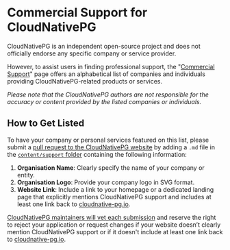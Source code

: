 # Commercial Support for CloudNativePG

CloudNativePG is an independent open-source project and does not officially
endorse any specific company or service provider.

However, to assist users in finding professional support, the
"[Commercial Support](https://cloudnative-pg.io/support/)"
page offers an alphabetical list of companies and individuals providing
CloudNativePG-related products or services.

*Please note that the CloudNativePG authors are not responsible for the accuracy
or content provided by the listed companies or individuals.*

## How to Get Listed

To have your company or personal services featured on this list, please submit
a [pull request to the CloudNativePG website](https://github.com/haneeshpld/cloudnative-pg.github.io)
by adding a `.md` file in the [`content/support` folder](https://github.com/haneeshpld/cloudnative-pg.github.io/tree/main/content/support)
containing the following information:

1. **Organisation Name**: Clearly specify the name of your company or entity.
2. **Organisation Logo**: Provide your company logo in SVG format.
3. **Website Link**: Include a link to your homepage or a dedicated landing
  page that explicitly mentions CloudNativePG support and includes at least one
  link back to [cloudnative-pg.io](https://cloudnative-pg.io).

[CloudNativePG maintainers will vet each submission](https://github.com/cloudnative-pg/governance/blob/main/GOVERNANCE.md#voting)
and reserve the right to reject your application or request changes if your website
doesn’t clearly mention CloudNativePG support or if it doesn't include at least
one link back to [cloudnative-pg.io](https://cloudnative-pg.io).
